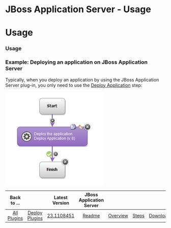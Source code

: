 
JBoss Application Server - Usage
================================

# Usage


### Usage




### Example: Deploying an application on JBoss Application Server

Typically, when you deploy an application by using the JBoss Application Server plug-in, you only need to use the [Deploy Application](https://www.urbancode.com/plugindoc/ibmucd/jboss-application-server-plug/jboss-application-server-plug/steps/#deploy_application) step:

[![deployjboss](deployjboss.gif)](deployjboss.gif)


|Back to ...||Latest Version|JBoss Application Server ||||
| :---: | :---: | :---: | :---: | :---: | :---: | :---: |
|[All Plugins](../../index.md)|[Deploy Plugins](../README.md)|[23.1108451](https://raw.githubusercontent.com/UrbanCode/IBM-UCD-PLUGINS/main/files/JBoss/JBoss-23.1108451.zip)|[Readme](README.md)|[Overview](overview.md)|[Steps](steps.md)|[Downloads](downloads.md)|
